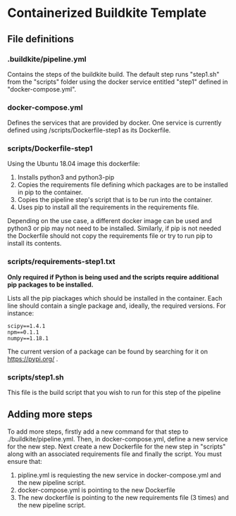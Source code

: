 # Containerized Buildkite Template

## File definitions

### .buildkite/pipeline.yml

Contains the steps of the buildkite build. The default step runs "step1.sh" from the "scripts" folder using the docker service entitled "step1" defined in "docker-compose.yml".

### docker-compose.yml

Defines the services that are provided by docker. One service is currently defined using /scripts/Dockerfile-step1 as its Dockerfile.

### scripts/Dockerfile-step1

Using the Ubuntu 18.04 image this dockerfile:
1. Installs python3 and python3-pip 
2. Copies the requirements file defining which packages are to be installed in pip to the container.
3. Copies the pipeline step's script that is to be run into the container.
4. Uses pip to install all the requirements in the requirements file.

Depending on the use case, a different docker image can be used and python3 or pip may not need to be installed. Similarly, if pip is not needed the Dockerfile should not copy the requirements file or try to run pip to install its contents.

### scripts/requirements-step1.txt

__Only required if Python is being used and the scripts require additional pip packages to be installed.__

Lists all the pip piackages which should be installed in the container. Each line should contain a single package and, ideally, the required versions. For instance:

```
scipy==1.4.1
npm==0.1.1
numpy==1.18.1
```

The current version of a package can be found by searching for it on https://pypi.org/ .

### scripts/step1.sh

This file is the build script that you wish to run for this step of the pipeline

## Adding more steps

To add more steps, firstly add a new command for that step to ./buildkite/pipeline.yml. Then, in docker-compose.yml, define a new service for the new step. Next create a new Dockerfile for the new step in "scripts" along with an associated requirements file and finally the script. You must ensure that:

1. pipline.yml is requiesting the new service in docker-compose.yml and the new pipeline script.
2. docker-compose.yml is pointing to the new Dockerfile
3. The new dockerfile is pointing to the new requirements file (3 times) and the new pipeline script.
